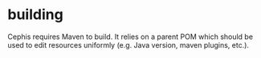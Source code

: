 # building

Cephis requires Maven to build. It relies on a parent POM which should be used to edit resources uniformly (e.g. Java version, maven plugins, etc.).




